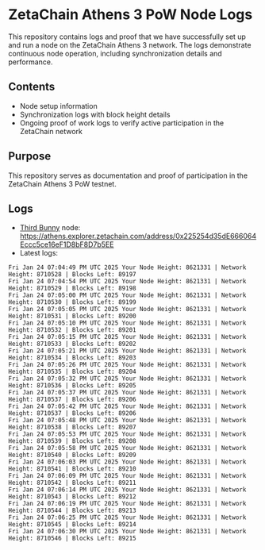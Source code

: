 # ZetaChain Athens 3 PoW Node Logs
This repository contains logs and proof that we have successfully set up and run a node on the ZetaChain Athens 3 network. The logs demonstrate continuous node operation, including synchronization details and performance.

## Contents
- Node setup information
- Synchronization logs with block height details
- Ongoing proof of work logs to verify active participation in the ZetaChain network

## Purpose
This repository serves as documentation and proof of participation in the ZetaChain Athens 3 PoW testnet.

## Logs

- [Third Bunny](https://thirdbunny.xyz/) node: https://athens.explorer.zetachain.com/address/0x225254d35dE666064Eccc5ce16eF1D8bF8D7b5EE
- Latest logs:
```
Fri Jan 24 07:04:49 PM UTC 2025 Your Node Height: 8621331 | Network Height: 8710528 | Blocks Left: 89197
Fri Jan 24 07:04:54 PM UTC 2025 Your Node Height: 8621331 | Network Height: 8710529 | Blocks Left: 89198
Fri Jan 24 07:05:00 PM UTC 2025 Your Node Height: 8621331 | Network Height: 8710530 | Blocks Left: 89199
Fri Jan 24 07:05:05 PM UTC 2025 Your Node Height: 8621331 | Network Height: 8710531 | Blocks Left: 89200
Fri Jan 24 07:05:10 PM UTC 2025 Your Node Height: 8621331 | Network Height: 8710532 | Blocks Left: 89201
Fri Jan 24 07:05:15 PM UTC 2025 Your Node Height: 8621331 | Network Height: 8710533 | Blocks Left: 89202
Fri Jan 24 07:05:21 PM UTC 2025 Your Node Height: 8621331 | Network Height: 8710534 | Blocks Left: 89203
Fri Jan 24 07:05:26 PM UTC 2025 Your Node Height: 8621331 | Network Height: 8710535 | Blocks Left: 89204
Fri Jan 24 07:05:32 PM UTC 2025 Your Node Height: 8621331 | Network Height: 8710536 | Blocks Left: 89205
Fri Jan 24 07:05:37 PM UTC 2025 Your Node Height: 8621331 | Network Height: 8710537 | Blocks Left: 89206
Fri Jan 24 07:05:42 PM UTC 2025 Your Node Height: 8621331 | Network Height: 8710537 | Blocks Left: 89206
Fri Jan 24 07:05:48 PM UTC 2025 Your Node Height: 8621331 | Network Height: 8710538 | Blocks Left: 89207
Fri Jan 24 07:05:53 PM UTC 2025 Your Node Height: 8621331 | Network Height: 8710539 | Blocks Left: 89208
Fri Jan 24 07:05:58 PM UTC 2025 Your Node Height: 8621331 | Network Height: 8710540 | Blocks Left: 89209
Fri Jan 24 07:06:03 PM UTC 2025 Your Node Height: 8621331 | Network Height: 8710541 | Blocks Left: 89210
Fri Jan 24 07:06:09 PM UTC 2025 Your Node Height: 8621331 | Network Height: 8710542 | Blocks Left: 89211
Fri Jan 24 07:06:14 PM UTC 2025 Your Node Height: 8621331 | Network Height: 8710543 | Blocks Left: 89212
Fri Jan 24 07:06:19 PM UTC 2025 Your Node Height: 8621331 | Network Height: 8710544 | Blocks Left: 89213
Fri Jan 24 07:06:25 PM UTC 2025 Your Node Height: 8621331 | Network Height: 8710545 | Blocks Left: 89214
Fri Jan 24 07:06:30 PM UTC 2025 Your Node Height: 8621331 | Network Height: 8710546 | Blocks Left: 89215
```
